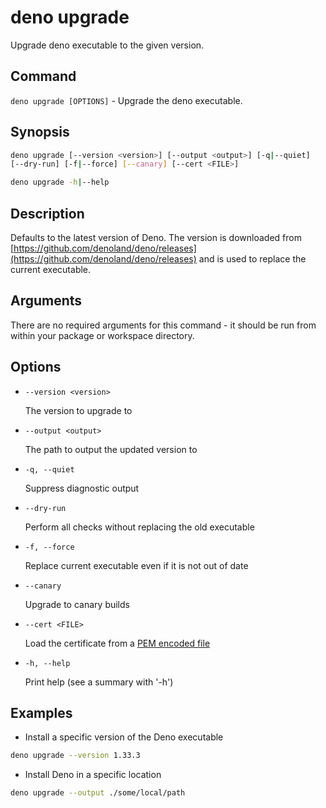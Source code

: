 # deno upgrade

Upgrade deno executable to the given version.

## Command

`deno upgrade [OPTIONS]` - Upgrade the deno executable.

## Synopsis

```bash
deno upgrade [--version <version>] [--output <output>] [-q|--quiet] 
[--dry-run] [-f|--force] [--canary] [--cert <FILE>]

deno upgrade -h|--help
```

## Description

Defaults to the latest version of Deno. The version is downloaded from [https://github.com/denoland/deno/releases](https://github.com/denoland/deno/releases) and is used to replace the current executable.

## Arguments

There are no required arguments for this command - it should be run from within your package or workspace directory.

## Options

- `--version <version>`

    The version to upgrade to

- `--output <output>`

    The path to output the updated version to

- `-q, --quiet`

    Suppress diagnostic output

- `--dry-run`

    Perform all checks without replacing the old executable

- `-f, --force`

    Replace current executable even if it is not out of date

- `--canary`

    Upgrade to canary builds

- `--cert <FILE>`

    Load the certificate from a [PEM encoded file](https://en.wikipedia.org/wiki/Privacy-Enhanced_Mail)

- `-h, --help`

    Print help (see a summary with '-h')

## Examples

- Install a specific version of the Deno executable

```bash
deno upgrade --version 1.33.3
```

- Install Deno in a specific location

```bash
deno upgrade --output ./some/local/path
```
